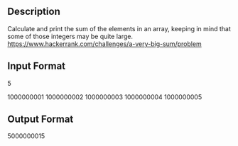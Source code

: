 ## Description
Calculate and print the sum of the elements in an array, keeping in mind that some of those integers may be quite large.
https://www.hackerrank.com/challenges/a-very-big-sum/problem

## Input Format

5

1000000001 1000000002 1000000003 1000000004 1000000005

## Output Format


5000000015

